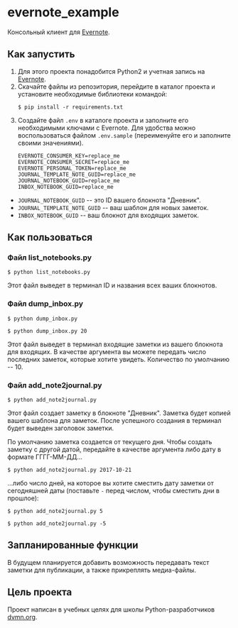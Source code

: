 # evernote_example
Консольный клиент для [Evernote](https://evernote.com/).

## Как запустить
1. Для этого проекта понадобится Python2 и учетная запись на [Evernote](https://dev.evernote.com/doc/).
2. Скачайте файлы из репозитория, перейдите в каталог проекта и установите необходимые 
библиотеки командой:
    ```commandline
    $ pip install -r requirements.txt
    ```
3. Создайте файл `.env` в каталоге проекта и заполните его необходимыми ключами с Evernote. 
Для удобства можно воспользоваться файлом `.env.sample` (переименуйте его и заполните своими значениями).
   ```text
   EVERNOTE_CONSUMER_KEY=replace_me
   EVERNOTE_CONSUMER_SECRET=replace_me
   EVERNOTE_PERSONAL_TOKEN=replace_me
   JOURNAL_TEMPLATE_NOTE_GUID=replace_me
   JOURNAL_NOTEBOOK_GUID=replace_me
   INBOX_NOTEBOOK_GUID=replace_me
   ```
- `JOURNAL_NOTEBOOK_GUID` -- это ID вашего блокнота "Дневник".
- `JOURNAL_TEMPLATE_NOTE_GUID` -- ваш шаблон для новых заметок.
- `INBOX_NOTEBOOK_GUID` -- ваш блокнот для входящих заметок.

## Как пользоваться

### Файл list_notebooks.py
```commandline
$ python list_notebooks.py
```
Этот файл выведет в терминал ID и названия всех ваших блокнотов.

### Файл dump_inbox.py
```commandline
$ python dump_inbox.py
```
```commandline
$ python dump_inbox.py 20
```
Этот файл выведет в терминал входящие заметки из вашего блокнота для входящих. 
В качестве аргумента вы можете передать число последних заметок, которые хотите увидеть.
Количество по умолчанию -- 10.

### Файл add_note2journal.py
```commandline
$ python add_note2journal.py
```
Этот файл создает заметку в блокноте "Дневник". Заметка будет копией вашего шаблона для заметок.
После успешного создания в терминал будет выведен заголовок заметки.

По умолчанию заметка создается от текущего дня. 
Чтобы создать заметку с другой датой, передайте в качестве аргумента либо дату в формате ГГГГ-ММ-ДД...
```commandline
$ python add_note2journal.py 2017-10-21
```
...либо число дней, на которое вы хотите сместить дату заметки от сегодняшней даты 
(поставьте `-` перед числом, чтобы сместить дни в прошлое):
```commandline
$ python add_note2journal.py 5
```
```commandline
$ python add_note2journal.py -5
```

## Запланированные функции
В будущем планируется добавить возможность передавать текст заметки для публикации, 
а также прикреплять медиа-файлы.


## Цель проекта
Проект написан в учебных целях для школы Python-разработчиков [dvmn.org](dvmn.org).
